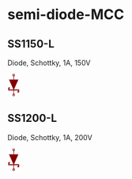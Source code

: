# semi-diode-MCC

## SS1150-L
Diode, Schottky, 1A, 150V

![SS1150-L__1__1](/images/semi-diode-Vishay__SS12__1__1.png?raw=true) 

## SS1200-L
Diode, Schottky, 1A, 200V

![SS1200-L__1__1](/images/semi-diode-Vishay__SS12__1__1.png?raw=true) 

